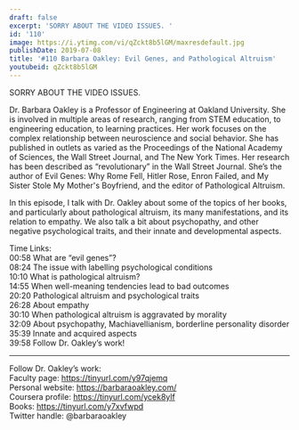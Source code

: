 ```yaml
---
draft: false
excerpt: 'SORRY ABOUT THE VIDEO ISSUES. '
id: '110'
image: https://i.ytimg.com/vi/qZckt8b5lGM/maxresdefault.jpg
publishDate: 2019-07-08
title: '#110 Barbara Oakley: Evil Genes, and Pathological Altruism'
youtubeid: qZckt8b5lGM
---
```

SORRY ABOUT THE VIDEO ISSUES. 

Dr. Barbara Oakley is a Professor of Engineering at Oakland University. She is involved in multiple areas of research, ranging from STEM education, to engineering education, to learning practices. Her work focuses on the complex relationship between neuroscience and social behavior. She has published in outlets as varied as the Proceedings of the National Academy of Sciences, the Wall Street Journal, and The New York Times. Her research has been described as “revolutionary” in the Wall Street Journal. She’s the author of Evil Genes: Why Rome Fell, Hitler Rose, Enron Failed, and My Sister Stole My Mother's Boyfriend, and the editor of Pathological Altruism.

In this episode, I talk with Dr. Oakley about some of the topics of her books, and particularly about pathological altruism, its many manifestations, and its relation to empathy. We also talk a bit about psychopathy, and other negative psychological traits, and their innate and developmental aspects.  

Time Links:  
00:58  What are “evil genes”?  
08:24  The issue with labelling psychological conditions                    
10:10  What is pathological altruism?                
14:55  When well-meaning tendencies lead to bad outcomes            
20:20  Pathological altruism and psychological traits             
26:28  About empathy   
30:10  When pathological altruism is aggravated by morality  
32:09  About psychopathy, Machiavellianism, borderline personality disorder  
35:39  Innate and acquired aspects    
39:58  Follow Dr. Oakley’s work!    

---

Follow Dr. Oakley’s work:  
Faculty page: https://tinyurl.com/y97qjemq  
Personal website: https://barbaraoakley.com/  
Coursera profile: https://tinyurl.com/ycek8ylf  
Books: https://tinyurl.com/y7xvfwpd  
Twitter handle: @barbaraoakley

